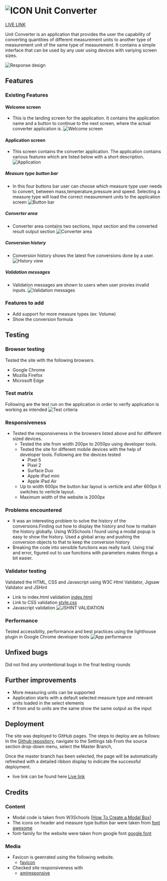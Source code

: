 # ![ICON](./assets//favicon/favicon.ico) Unit Converter 

[LIVE LINK](https://chathugaj.github.io/unit-converter/index.html)

Unit Converter is an application that provides the user the capability of converting quantities of different measurement units to another type of measurement unit of the same type of measurement.
It contains a simple interface that can be used by any user using devices with variying screen sizes.

![Response design](./docs/responsive_site.png)

## Features
### Existing Features
#### Welcome screen
- This is the landing screen for the application. It contains the application name and a button to continue to the next screen, where the actual converter application is.
![Welcome screen](./docs/welcome_screen.png)

#### Application screen
- This screen contains the converter application. The application contains various features which are listed below with a short description.
![Application](./docs/application.png)

##### Measure type button bar

- In this four buttons bar user can choose which measure type user needs to convert, between mass,temperature,pressure and speed. Selecting a measure type will load the correct measurement units to the application screen
![Button bar](./docs/button_bar.png)

##### Converter area

- Converter area contains two sections, input section and the converted result output section
![Converter area](./docs/converter_area.png)

##### Conversion history
- Conversion history shows the latest five conversions done by a user.
![History view](./docs/history_view.png)

##### Validation messages
- Validation messages are shown to users when user provies invalid inputs.
![Validation messages](./docs/validation_message.png)

### Features to add
- Add support for more measure types (ex: Volume) 
- Show the conversion formula

## Testing
### Browser testing
Tested the site with the following browsers.

- Google Chrome
- Mozilla Firefox
- Microsoft Edge

### Test matrix

Following are the test run on the application in order to verify application is working as intended
![Test criteria](./docs/test_criteria.png)

### Responsiveness

* Tested the responsiveness in the browsers listed above and for different sized devices.
  * Tested the site from width 200px to 2050px using developer tools.
  * Tested the site for different mobile devices with the help of developer tools. Following are the devices tested
    * Pixel 5
    * Pixel 2
    * Surface Duo
    * Apple iPad mini
    * Apple iPad Air
  * Up to width 600px the button bar layout is verticle and after 600px it switches to verticle layout.
  * Maximum width of the website is 2000px

### Problems encountered
* It was an interesting problem to solve the history of the conversions.Finding out how to display the history and how to maitain the history globally. Using W3Schools I found using a modal popup is easy to show the history. Used a global array and pushing the conversion objects to that to keep the conversion history
* Breaking the code into sensible functions was really hard. Using trial and error, figured out to use functions with parameters makes things a bit easier.

### Validator testing
Validated the HTML, CSS and Javascript using W3C Html Validator, Jigsaw Validator and JSHint
* Link to index.html validation [index.html](https://validator.w3.org/nu/?doc=https%3A%2F%2Fchathugaj.github.io%2Funit-converter%2Findex.html)
* Link to CSS validation [style.css](https://jigsaw.w3.org/css-validator/validator?uri=https%3A%2F%2Fchathugaj.github.io%2Funit-converter%2Fassets%2Fcss%2Fstyle.css&profile=css3svg&usermedium=all&warning=1&vextwarning=&lang=en)
* Javascript validation ![JSHINT VALIDATION](./docs/jshint_validation.png)

### Performance

Tested accessiblity, performance and best practices using the lighthouse plugin in Google Chrome developer tools
![App performance](./docs/performance_app.png) 

## Unfixed bugs

Did not find any unintentional bugs in the final testing rounds

## Further improvements
- More measuring units can be supported
- Application starts with a default selected measure type and relevant units loaded in the select elements
- If from and to units are the same show the same output as the input


## Deployment
The site was deployed to GitHub pages.
The steps to deploy are as follows:
In the [Github repository](https://github.com/chathugaj/unit-converter), navigate to the Settings tab
From the source section drop-down menu, select the Master Branch,

Once the master branch has been selected, the page will be automatically refreshed with a detailed ribbon display to indicate the successful deployment.

- live link can be found here 
  [Live link](https://chathugaj.github.io/unit-converter/)

## Credits
### Content
- Modal code  is taken from W3Schools
  [[How To Create a Modal Box](https://www.w3schools.com/howto/howto_css_modals.asp)]
- The icons on header and measure type button bar were taken from 
  [font awesome](https://fontawesome.com/icons)
- font-family for the website were taken from google font
[google font](https://fonts.google.com/)

### Media 
- Favicon is geenrated using the following website.
  - [favicon](https://favicon.io/favicon-generator/)
- Checked site responsiveness with 
  - [amiresponsive](https://ui.dev/amiresponsive)
